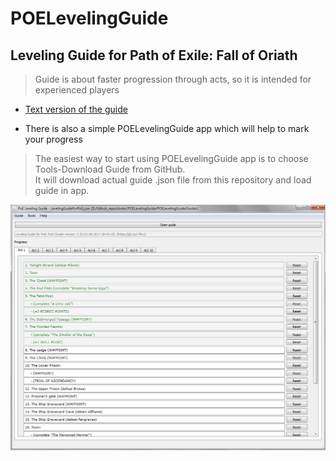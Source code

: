 # POELevelingGuide

## Leveling Guide for Path of Exile: Fall of Oriath  

> Guide is about faster progression through acts, so it is intended for experienced players

- [Text version of the guide](https://github.com/Doberm4n/POELevelingGuide/tree/master/GuideText)

- There is also a simple POELevelingGuide app which will help to mark your progress

> The easiest way to start using POELevelingGuide app is to choose Tools-Download Guide from GitHub.   
> It will download actual guide .json file from this repository and load guide in app.

![alt text](https://github.com/Doberm4n/POELevelingGuide/blob/master/screenshots/mainWindow_1.png)


